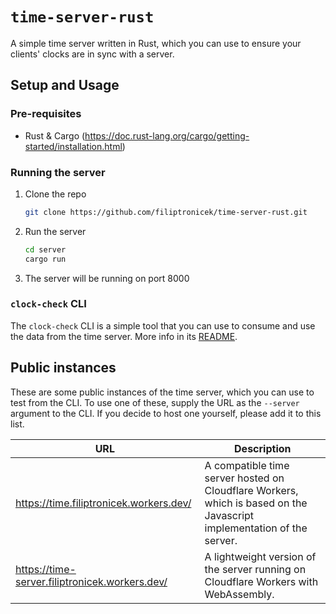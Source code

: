 # `time-server-rust`

A simple time server written in Rust, which you can use to ensure your clients' clocks are in sync with a server.

## Setup and Usage

### Pre-requisites

- Rust & Cargo (https://doc.rust-lang.org/cargo/getting-started/installation.html)

### Running the server

1. Clone the repo
   ```bash
   git clone https://github.com/filiptronicek/time-server-rust.git
   ```
2. Run the server
   ```bash
   cd server
   cargo run
   ```
3. The server will be running on port 8000

### `clock-check` CLI

The `clock-check` CLI is a simple tool that you can use to consume and use the data from the time server. More info in its [README](./cli/README.md).

## Public instances

These are some public instances of the time server, which you can use to test from the CLI. To use one of these, supply the URL as the `--server` argument to the CLI. If you decide to host one yourself, please add it to this list.

| URL                                            | Description                                                                                                           |
| ---------------------------------------------- | --------------------------------------------------------------------------------------------------------------------- |
| https://time.filiptronicek.workers.dev/        | A compatible time server hosted on Cloudflare Workers, which is based on the Javascript implementation of the server. |
| https://time-server.filiptronicek.workers.dev/ | A lightweight version of the server running on Cloudflare Workers with WebAssembly.                                   |

